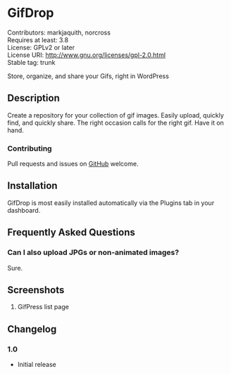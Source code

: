 # GifDrop #
Contributors: markjaquith, norcross  
Requires at least: 3.8  
License: GPLv2 or later  
License URI: http://www.gnu.org/licenses/gpl-2.0.html  
Stable tag: trunk  

Store, organize, and share your Gifs, right in WordPress

## Description ##

Create a repository for your collection of gif images. Easily upload, quickly find, and quickly share. The right occasion calls for the right gif. Have it on hand.

### Contributing ###

Pull requests and issues on [GitHub](https://github.com/markjaquith/gifdrop) welcome.

## Installation ##

GifDrop is most easily installed automatically via the Plugins tab in your dashboard.

## Frequently Asked Questions ##

### Can I also upload JPGs or non-animated images? ###

Sure.

## Screenshots ##

1. GifPress list page

## Changelog ##

### 1.0 ###

* Initial release
